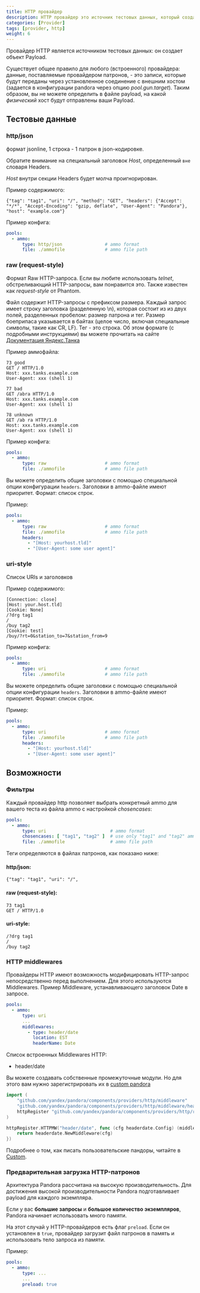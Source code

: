 ```yaml
---
title: HTTP провайдер
description: HTTP провайдер это источник тестовых данных, который создает объекты Payload
categories: [Provider]
tags: [provider, http]
weight: 6
---
```


Провайдер HTTP является источником тестовых данных: он создает объект Payload.

Существует общее правило для любого (встроенного) провайдера: данные, поставляемые провайдером патронов, - это записи, которые будут переданы через
установленное соединение с внешним хостом (задается в конфигурации pandora через опцию _pool.gun.target_). Таким образом, вы не можете
определить в файле payload, на какой _физический_ хост будут отправлены ваши Payload.

## Тестовые данные

### http/json

формат jsonline, 1 строка - 1 патрон в json-кодировке.

Обратите внимание на специальный заголовок _Host_, определенный `вне` словаря Headers.

_Host_ внутри секции Headers будет молча проигнорирован.

Пример содержимого:

```
{"tag": "tag1", "uri": "/", "method": "GET", "headers": {"Accept": "*/*", "Accept-Encoding": "gzip, deflate", "User-Agent": "Pandora"}, "host": "example.com"}
```

Пример конфига:

```yaml
pools:
  - ammo:
      type: http/json                # ammo format
      file: ./ammofile               # ammo file path
```

### raw (request-style)

Формат Raw HTTP-запроса. Если вы любите использовать _telnet_, обстреливающий HTTP-запросы, вам понравится это.
Также известен как _request-style_ от Phantom.

Файл содержит HTTP-запросы с префиксом размера. Каждый запрос имеет строку заголовка (разделенную \n), которая состоит из
из двух полей, разделенных пробелом: размер патрона и тег. Размер боеприпаса указывается в байтах (целое число, включая специальные символы, такие как
CR, LF). Тег - это строка. Об этом формате (с подробными инструкциями) вы можете прочитать на сайте
[Документация Яндекс.Танка](https://yandextank.readthedocs.io/en/latest/tutorial.html#request-style)

Пример аммофайла:

```
73 good
GET / HTTP/1.0
Host: xxx.tanks.example.com
User-Agent: xxx (shell 1)

77 bad
GET /abra HTTP/1.0
Host: xxx.tanks.example.com
User-Agent: xxx (shell 1)

78 unknown
GET /ab ra HTTP/1.0
Host: xxx.tanks.example.com
User-Agent: xxx (shell 1)
```

Пример конфига:

```yaml
pools:
  - ammo:
      type: raw                      # ammo format
      file: ./ammofile               # ammo file path
```

Вы можете определить общие заголовки с помощью специальной опции конфигурации `headers`. 
Заголовки в ammo-файле имеют приоритет. Формат: список строк.

Пример:

```yaml
pools:
  - ammo:
      type: raw                      # ammo format
      file: ./ammofile               # ammo file path
      headers:
        - "[Host: yourhost.tld]"
        - "[User-Agent: some user agent]"
```

### uri-style

Список URIs и заголовков

Пример содержимого:

```
[Connection: close]
[Host: your.host.tld]
[Cookie: None]
/?drg tag1
/
/buy tag2
[Cookie: test]
/buy/?rt=0&station_to=7&station_from=9
```

Пример конфига:


```yaml
pools:
  - ammo:
      type: uri                      # ammo format
      file: ./ammofile               # ammo file path
```

Вы можете определить общие заголовки с помощью специальной опции конфигурации `headers`. 
Заголовки в ammo-файле имеют приоритет. Формат: список строк.

Пример:

```yaml
pools:
  - ammo:
      type: uri                      # ammo format
      file: ./ammofile               # ammo file path
      headers:
        - "[Host: yourhost.tld]"
        - "[User-Agent: some user agent]"
```

## Возможности

### Фильтры

Каждый провайдер http позволяет выбрать конкретный ammo для вашего теста из файла ammo с настройкой _chosencases_:

```yaml
pools:
  - ammo:
      type: uri                        # ammo format
      chosencases: [ "tag1", "tag2" ]  # use only "tag1" and "tag2" ammo for this test
      file: ./ammofile                 # ammo file path
```

Теги определяются в файлах патронов, как показано ниже:

#### http/json:

```
{"tag": "tag1", "uri": "/",
```

#### raw (request-style):

```
73 tag1
GET / HTTP/1.0
```

#### uri-style:

```
/?drg tag1
/
/buy tag2
```

### HTTP middlewares

Провайдеры HTTP имеют возможность модифицировать HTTP-запрос непосредственно перед выполнением.
Для этого используются Middlewares. Пример Middleware, устанавливающего заголовок Date в запросе.

```yaml
pools:
  - ammo:
      type: uri
      ...
      middlewares:
        - type: header/date
          location: EST
          headerName: Date
```

Список встроенных Middlewares HTTP:

- header/date

Вы можете создавать собственные промежуточные модули. 
Но для этого вам нужно зарегистрировать их в [custom pandora](generator/custom.md)

```go
import (
    "github.com/yandex/pandora/components/providers/http/middleware"
    "github.com/yandex/pandora/components/providers/http/middleware/headerdate"
    httpRegister "github.com/yandex/pandora/components/providers/http/register"
)

httpRegister.HTTPMW("header/date", func (cfg headerdate.Config) (middleware.Middleware, error) {
    return headerdate.NewMiddleware(cfg)
})
```

Подробнее о том, как писать пользовательские пандоры, читайте в [Custom](generator/custom.md).

### Предварительная загрузка HTTP-патронов

Архитектура Pandora рассчитана на высокую производительность. 
Для достижения высокой производительности Pandora подготавливает payload для каждого экземпляра.

Если у вас **большие запросы** и **большое количество экземпляров**, Pandora начинает использовать много памяти.

На этот случай у HTTP-провайдеров есть флаг `preload`. Если он установлен в `true`, провайдер загрузит файл патронов в
память и использовать тело запроса из памяти.

Пример:

```yaml
pools:
  - ammo:
      type: ...
      ...
      preload: true
```
